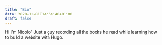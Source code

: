 ```yaml
---
title: "Bio"
date: 2020-11-01T14:34:40+01:00
draft: false 
---
```


Hi I'm Nicolo'.
Just a guy recording all the books he read while learning how to build a website with Hugo.
